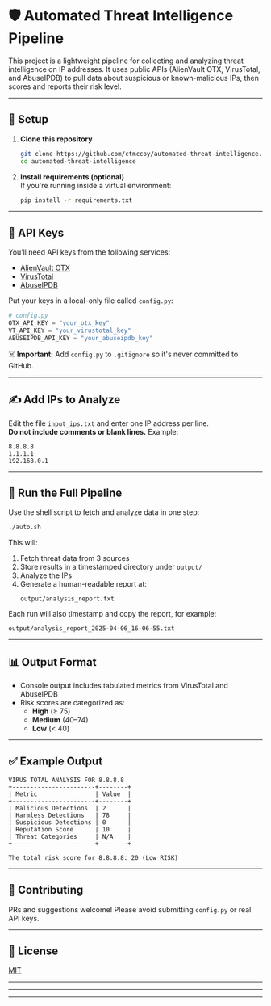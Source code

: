 # 🛡️ Automated Threat Intelligence Pipeline

This project is a lightweight pipeline for collecting and analyzing threat intelligence on IP addresses. It uses public APIs (AlienVault OTX, VirusTotal, and AbuseIPDB) to pull data about suspicious or known-malicious IPs, then scores and reports their risk level.

---

## 📅 Setup

1. **Clone this repository**  
   ```bash
   git clone https://github.com/ctmccoy/automated-threat-intelligence.git
   cd automated-threat-intelligence
   ```

2. **Install requirements (optional)**  
   If you're running inside a virtual environment:
   ```bash
   pip install -r requirements.txt
   ```

---

## 🔐 API Keys

You’ll need API keys from the following services:

- [AlienVault OTX](https://otx.alienvault.com/api)
- [VirusTotal](https://www.virustotal.com/gui/join-us)
- [AbuseIPDB](https://www.abuseipdb.com/account/api)

Put your keys in a local-only file called `config.py`:

```python
# config.py
OTX_API_KEY = "your_otx_key"
VT_API_KEY = "your_virustotal_key"
ABUSEIPDB_API_KEY = "your_abuseipdb_key"
```

☠️ **Important:** Add `config.py` to `.gitignore` so it's never committed to GitHub.

---

## ✍️ Add IPs to Analyze

Edit the file `input_ips.txt` and enter one IP address per line.  
**Do not include comments or blank lines.** 
Example:

```
8.8.8.8
1.1.1.1
192.168.0.1
```

---

## 🚀 Run the Full Pipeline

Use the shell script to fetch and analyze data in one step:

```bash
./auto.sh
```

This will:

1. Fetch threat data from 3 sources
2. Store results in a timestamped directory under `output/`
3. Analyze the IPs
4. Generate a human-readable report at:
   ```
   output/analysis_report.txt
   ```

Each run will also timestamp and copy the report, for example:
```
output/analysis_report_2025-04-06_16-06-55.txt
```

---

## 📊 Output Format

- Console output includes tabulated metrics from VirusTotal and AbuseIPDB
- Risk scores are categorized as:
  - **High** (≥ 75)
  - **Medium** (40–74)
  - **Low** (< 40)

---

## ✅ Example Output

```
VIRUS TOTAL ANALYSIS FOR 8.8.8.8
+-----------------------+--------+
| Metric                | Value  |
+-----------------------+--------+
| Malicious Detections  | 2      |
| Harmless Detections   | 78     |
| Suspicious Detections | 0      |
| Reputation Score      | 10     |
| Threat Categories     | N/A    |
+-----------------------+--------+

The total risk score for 8.8.8.8: 20 (Low RISK)
```

---

## 🤝 Contributing

PRs and suggestions welcome! Please avoid submitting `config.py` or real API keys.

---

## 📄 License

[MIT](LICENSE)

---
---
---
